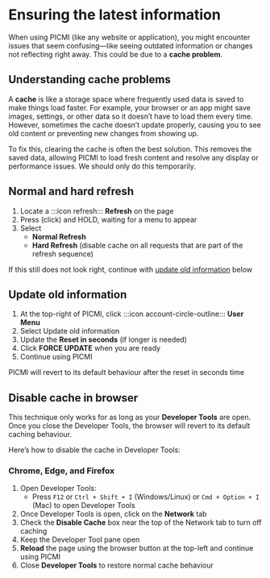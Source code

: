 # Ensuring the latest information

When using PICMI (like any website or application), you might encounter issues that seem confusing—like seeing outdated information or changes not reflecting right away. This could be due to a **cache problem**.

## Understanding cache problems  
A **cache** is like a storage space where frequently used data is saved to make things load faster. For example, your browser or an app might save images, settings, or other data so it doesn’t have to load them every time. However, sometimes the cache doesn’t update properly, causing you to see old content or preventing new changes from showing up.

To fix this, clearing the cache is often the best solution. This removes the saved data, allowing PICMI to load fresh content and resolve any display or performance issues. We should only do this temporarily.

<instructions>

## Normal and hard refresh

1. Locate a :::icon refresh::: **Refresh** on the page
2. Press (click) and HOLD, waiting for a menu to appear
3. Select
   * **Normal Refresh**
   * **Hard Refresh** (disable cache on all requests that are part of the refresh sequence)

<prompt>

If this still does not look right, continue with [update old information](#update-old-information) below

</prompt>

</instructions>

<instructions>

## Update old information

1. At the top-right of PICMI, click :::icon account-circle-outline::: **User Menu**
2. Select Update old information
3. Update the **Reset in seconds** (if longer is needed)
4. Click **FORCE UPDATE** when you are ready
5. Continue using PICMI

<prompt>

PICMI will revert to its default behaviour after the reset in seconds time

</prompt>

</instructions>

## Disable cache in browser

This technique only works for as long as your **Developer Tools** are open. Once you close the Developer Tools, the browser will revert to its default caching behaviour.

Here’s how to disable the cache in Developer Tools:

<instructions>

### Chrome, Edge, and Firefox

1. Open Developer Tools:
    - Press `F12` or `Ctrl + Shift + I` (Windows/Linux) or `Cmd + Option + I` (Mac) to open Developer Tools
2. Once Developer Tools is open, click on the **Network** tab
3. Check the **Disable Cache** box near the top of the Network tab to turn off caching
4. Keep the Developer Tool pane open
5. **Reload** the page using the browser button at the top-left and continue using PICMI
6. Close **Developer Tools** to restore normal cache behaviour

</instructions>
